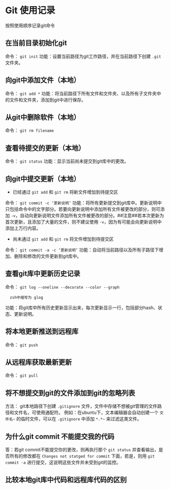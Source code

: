 # Git 使用记录

按照使用顺序记录git命令

## 在当前目录初始化git

命令： `git init` 
功能：设置当前路径为git工作路径，并在当前路径下创建 `.git` 文件夹。 

## 向git中添加文件（本地）

命令： `git add *`
功能：将当前路径下所有文件和文件夹、以及所有子文件夹中的文件和文件夹，添加到git中进行保存。

## 从git中删除软件（本地）

命令： `git rm filename`

## 查看待提交的更新（本地）

命令： `git status`
功能：显示当前尚未提交到git库中的更改。

## 向git中提交更新（本地）

- 已经通过 `git add` 和 `git rm` 将新文件增加到待提交区

命令： `git commit -c ‘更新说明’`
功能：将所有更新提交到git库中。更新说明中只包括命令中的文字部分。若要向更新说明中添加所有文件被更改的部分，则可添加 `-v`，自动向更新说明文件添加所有文件被更改的部分。##注意##若本次更新为首次更新，且添加了大量的文件，则不建议使用 `-v`，因为有可能会向更新说明中添加上万行内容。

- 尚未通过 `git add` 和 `git rm` 将文件增加到待提交区

命令： `git commit -a -c ‘更新说明’`
功能：自动将当前路径以及所有子路径下增加、删除和修改的文件更新到git库中。

## 查看git库中更新历史记录

命令： `git log --oneline --decorate --color --graph`

      zsh中缩写为 glog

功能：将git库中所有历史更新显示出来，每次更新显示一行，包括部分hash、状态、更新说明。

## 将本地更新推送到远程库

命令： `git push`

## 从远程库获取最新更新

命令： `git pull`

## 将不想提交到git的文件添加到git的忽略列表

方法： git本地路径下创建 `.gitignore` 文件，文件中存储不想被git管理的文件路径和文件名，可使用通配符。
例如：在ubuntu下，文本编辑器会自动创建一个 `文件名~` 的临时文件，可以在 `.gitignore` 中添加 `*.*~` 来过滤这类文件。

## 为什么git commit 不能提交我的代码

答：若git commit不能提交你的更改，则再执行那个 `git status` 并查看输出，是否所有的修改都在 `Changes not statged for commit` 下面，若是，则用 `git commit -a` 进行提交，这说明这些文件并未受到git的监控。

## 比较本地git库中代码和远程库代码的区别





